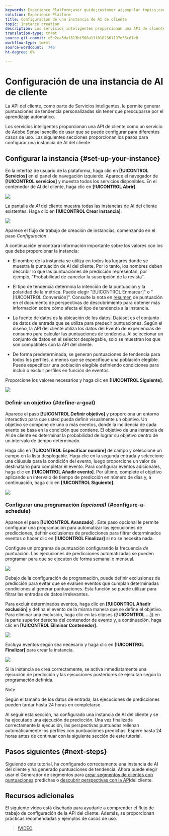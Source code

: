 ```yaml
---
keywords: Experience Platform;user guide;customer ai;popular topics;configure instance;create instance;
solution: Experience Platform
title: Configuración de una instancia de AI de cliente
topic: Instance creation
description: Los servicios inteligentes proporcionan una API de cliente como un servicio de Adobe Sensei sencillo de usar que se puede configurar para diferentes casos de uso. Las siguientes secciones proporcionan los pasos para configurar una instancia de AI del cliente.
translation-type: tm+mt
source-git-commit: c5e2ea5daf813bf580a11f0182361197e55c6fe8
workflow-type: tm+mt
source-wordcount: '746'
ht-degree: 0%

---
```



# Configuración de una instancia de AI de cliente

La API del cliente, como parte de Servicios inteligentes, le permite generar puntuaciones de tendencia personalizadas sin tener que preocuparse por el aprendizaje automático.

Los servicios inteligentes proporcionan una API de cliente como un servicio de Adobe Sensei sencillo de usar que se puede configurar para diferentes casos de uso. Las siguientes secciones proporcionan los pasos para configurar una instancia de AI del cliente.

## Configurar la instancia {#set-up-your-instance}

En la interfaz de usuario de la plataforma, haga clic en **[!UICONTROL Servicios]** en el panel de navegación izquierdo. Aparece el navegador de **[!UICONTROL servicios]** y muestra todos los servicios disponibles. En el contenedor de AI del cliente, haga clic en **[!UICONTROL Abrir]**.

![](../images/user-guide/navigate-to-service.png)

La pantalla *de AI* del cliente muestra todas las instancias de AI del cliente existentes. Haga clic en **[!UICONTROL Crear instancia]**.

![](../images/user-guide/dashboard.png)

Aparece el flujo de trabajo de creación de instancias, comenzando en el paso *Configuración* .

A continuación encontrará información importante sobre los valores con los que debe proporcionar la instancia:

* El nombre de la instancia se utiliza en todos los lugares donde se muestra la puntuación de AI del cliente. Por lo tanto, los nombres deben describir lo que las puntuaciones de predicción representan, por ejemplo, &quot;Probabilidad de cancelar la suscripción de la revista&quot;.

* El tipo de tendencia determina la intención de la puntuación y la polaridad de la métrica. Puede elegir &quot;[!UICONTROL Enmarcar]&quot; o &quot;[!UICONTROL Conversión]&quot;. Consulte la nota en [resumen](./discover-insights.md#scoring-summary) de puntuación en el documento de perspectivas de descubrimiento para obtener más información sobre cómo afecta el tipo de tendencia a la instancia.

* La fuente de datos es la ubicación de los datos. Dataset es el conjunto de datos de entrada que se utiliza para predecir puntuaciones. Según el diseño, la API del cliente utiliza los datos del Evento de experiencias de consumo para calcular las puntuaciones de tendencia. Al seleccionar un conjunto de datos en el selector desplegable, solo se muestran los que son compatibles con la API del cliente.

* De forma predeterminada, se generan puntuaciones de tendencia para todos los perfiles, a menos que se especifique una población elegible. Puede especificar una población elegible definiendo condiciones para incluir o excluir perfiles en función de eventos.

Proporcione los valores necesarios y haga clic en **[!UICONTROL Siguiente]**.

![](../images/user-guide/setup.png)

### Definir un objetivo {#define-a-goal}

Aparece el paso **[!UICONTROL Definir objetivo]** y proporciona un entorno interactivo para que usted pueda definir visualmente un objetivo. Un objetivo se compone de uno o más eventos, donde la incidencia de cada evento se basa en la condición que contiene. El objetivo de una instancia de AI de cliente es determinar la probabilidad de lograr su objetivo dentro de un intervalo de tiempo determinado.

Haga clic en **[!UICONTROL Especificar nombre]** de campo y seleccione un campo en la lista desplegable. Haga clic en la segunda entrada y seleccione una cláusula para la condición del evento, luego proporcione un valor de destinatario para completar el evento. Para configurar eventos adicionales, haga clic en **[!UICONTROL Añadir evento]**. Por último, complete el objetivo aplicando un intervalo de tiempo de predicción en número de días y, a continuación, haga clic en **[!UICONTROL Siguiente]**.

![](../images/user-guide/goal.png)

### Configurar una programación *(opcional)* {#configure-a-schedule}

Aparece el paso **[!UICONTROL Avanzado]** . Este paso opcional le permite configurar una programación para automatizar las ejecuciones de predicciones, definir exclusiones de predicciones para filtrar determinados eventos o hacer clic en **[!UICONTROL Finalizar]** si no se necesita nada.

Configure un programa de puntuación configurando la frecuencia *de* puntuación. Las ejecuciones de predicciones automatizadas se pueden programar para que se ejecuten de forma semanal o mensual.

![](../images/user-guide/schedule.png)

Debajo de la configuración de programación, puede definir exclusiones de predicción para evitar que se evalúen eventos que cumplan determinadas condiciones al generar puntuaciones. Esta función se puede utilizar para filtrar las entradas de datos irrelevantes.

Para excluir determinados eventos, haga clic en **[!UICONTROL Añadir exclusión]** y defina el evento de la misma manera que se define el objetivo. Para eliminar una exclusión, haga clic en las elipses (**[!UICONTROL ...]**) en la parte superior derecha del contenedor de evento y, a continuación, haga clic en **[!UICONTROL Eliminar Contenedor]**.

![](../images/user-guide/exclusion.png)

Excluya eventos según sea necesario y haga clic en **[!UICONTROL Finalizar]** para crear la instancia.

![](../images/user-guide/advanced.png)

Si la instancia se crea correctamente, se activa inmediatamente una ejecución de predicción y las ejecuciones posteriores se ejecutan según la programación definida.

>[!NOTE]
>
>Según el tamaño de los datos de entrada, las ejecuciones de predicciones pueden tardar hasta 24 horas en completarse.

Al seguir esta sección, ha configurado una instancia de AI del cliente y se ha ejecutado una ejecución de predicción. Una vez finalizada correctamente la ejecución, las perspectivas puntuadas rellenan automáticamente los perfiles con puntuaciones predichas. Espere hasta 24 horas antes de continuar con la siguiente sección de este tutorial.

## Pasos siguientes {#next-steps}

Siguiendo este tutorial, ha configurado correctamente una instancia de AI del cliente y ha generado puntuaciones de tendencia. Ahora puede elegir usar el Generador de segmentos para [crear segmentos de clientes con puntuaciones](./create-segment.md) predichas o [descubrir perspectivas con la API](./discover-insights.md)del cliente.

## Recursos adicionales

El siguiente vídeo está diseñado para ayudarle a comprender el flujo de trabajo de configuración de la API del cliente. Además, se proporcionan prácticas recomendadas y ejemplos de casos de uso.

>[!VIDEO](https://video.tv.adobe.com/v/32665?learn=on&quality=12)

